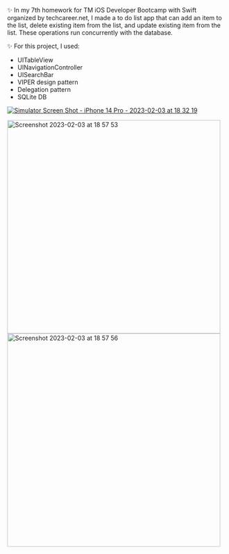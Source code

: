  ✨ In my 7th homework for TM iOS Developer Bootcamp with Swift organized by techcareer.net, I made a to do list app that can add an item to the list, delete existing item from the list, and update existing item from the list. These operations run concurrently with the database.
 
 ✨ For this project, I used:

 - UITableView
 - UINavigationController
 - UISearchBar
 - VIPER design pattern
 - Delegation pattern
 - SQLite DB
 
 
[ ![Simulator Screen Shot - iPhone 14 Pro - 2023-02-03 at 18 32 19](https://user-images.githubusercontent.com/97634053/216647169-f5061be6-0d2c-41ba-b283-fc5fda735bd8.png)](https://user-images.githubusercontent.com/97634053/216648679-513e3a0a-1cdc-45a0-a337-407b27b3c93c.mp4
)

<img width="491" alt="Screenshot 2023-02-03 at 18 57 53" src="https://user-images.githubusercontent.com/97634053/216649068-e57b3e42-2f93-44e1-8793-9fa986431c76.png">
<img width="491" alt="Screenshot 2023-02-03 at 18 57 56" src="https://user-images.githubusercontent.com/97634053/216648965-949c7d24-bbcc-44fa-afb9-ef0da9531c98.png">
